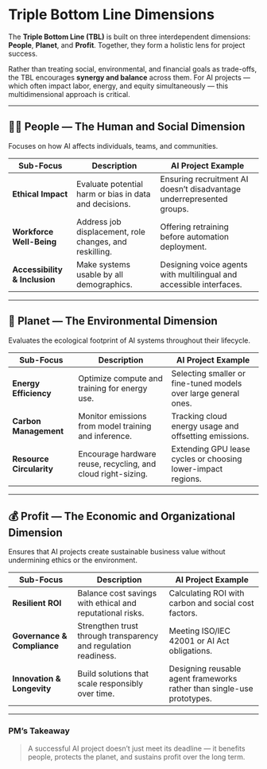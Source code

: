 # Triple Bottom Line Dimensions

The **Triple Bottom Line (TBL)** is built on three interdependent dimensions: **People**, **Planet**, and **Profit**. Together, they form a holistic lens for project success.

Rather than treating social, environmental, and financial goals as trade-offs, the TBL encourages **synergy and balance** across them. For AI projects — which often impact labor, energy, and equity simultaneously — this multidimensional approach is critical.

---

## 🧍‍♀️ People — The Human and Social Dimension
Focuses on how AI affects individuals, teams, and communities.

| Sub-Focus | Description | AI Project Example |
|------------|--------------|--------------------|
| **Ethical Impact** | Evaluate potential harm or bias in data and decisions. | Ensuring recruitment AI doesn’t disadvantage underrepresented groups. |
| **Workforce Well-Being** | Address job displacement, role changes, and reskilling. | Offering retraining before automation deployment. |
| **Accessibility & Inclusion** | Make systems usable by all demographics. | Designing voice agents with multilingual and accessible interfaces. |

---

## 🌱 Planet — The Environmental Dimension
Evaluates the ecological footprint of AI systems throughout their lifecycle.

| Sub-Focus | Description | AI Project Example |
|------------|--------------|--------------------|
| **Energy Efficiency** | Optimize compute and training for energy use. | Selecting smaller or fine-tuned models over large general ones. |
| **Carbon Management** | Monitor emissions from model training and inference. | Tracking cloud energy usage and offsetting emissions. |
| **Resource Circularity** | Encourage hardware reuse, recycling, and cloud right-sizing. | Extending GPU lease cycles or choosing lower-impact regions. |

---

## 💰 Profit — The Economic and Organizational Dimension
Ensures that AI projects create sustainable business value without undermining ethics or the environment.

| Sub-Focus | Description | AI Project Example |
|------------|--------------|--------------------|
| **Resilient ROI** | Balance cost savings with ethical and reputational risks. | Calculating ROI with carbon and social cost factors. |
| **Governance & Compliance** | Strengthen trust through transparency and regulation readiness. | Meeting ISO/IEC 42001 or AI Act obligations. |
| **Innovation & Longevity** | Build solutions that scale responsibly over time. | Designing reusable agent frameworks rather than single-use prototypes. |

---

### PM’s Takeaway
> A successful AI project doesn’t just meet its deadline — it benefits people, protects the planet, and sustains profit over the long term.
